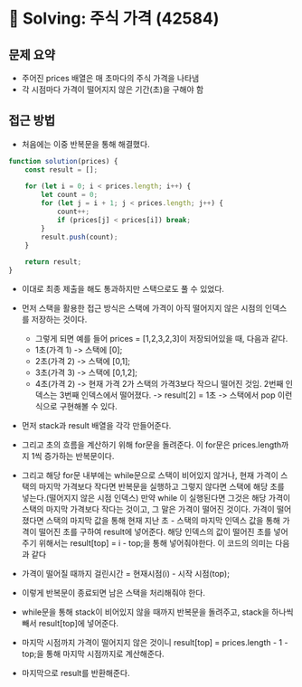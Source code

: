 # 📝 Solving: 주식 가격 (42584)

## 문제 요약
- 주어진 prices 배열은 매 초마다의 주식 가격을 나타냄
- 각 시점마다 가격이 떨어지지 않은 기간(초)을 구해야 함


## 접근 방법
- 처음에는 이중 반복문을 통해 해결했다.
```js
function solution(prices) {
    const result = [];
    
    for (let i = 0; i < prices.length; i++) {
        let count = 0;
        for (let j = i + 1; j < prices.length; j++) {
            count++;
            if (prices[j] < prices[i]) break;
        }
        result.push(count);
    }
    
    return result;
}
```
- 이대로 최종 제출을 해도 통과하지만 스택으로도 풀 수 있었다.

- 먼저 스택을 활용한 접근 방식은 스택에 가격이 아직 떨어지지 않은 시점의 인덱스를 저장하는 것이다.
    - 그렇게 되면 예를 들어 prices = [1,2,3,2,3]이 저장되어있을 때, 다음과 같다.
    - 1초(가격 1) -> 스택에 [0];
    - 2초(가격 2) -> 스택에 [0,1];
    - 3초(가격 3) -> 스택에 [0,1,2];
    - 4초(가격 2) -> 현재 가격 2가 스택의 가격3보다 작으니 떨어진 것임. 2번째 인덱스는 3번째 인덱스에서 떨어졌다. -> result[2] = 1초 -> 스택에서 pop
    이런식으로 구현해볼 수 있다.

- 먼저 stack과 result 배열을 각각 만들어준다.
- 그리고 초의 흐름을 계산하기 위해 for문을 돌려준다. 이 for문은 prices.length까지 1씩 증가하는 반복문이다.
- 그리고 해당 for문 내부에는 while문으로 스택이 비어있지 않거나, 현재 가격이 스택의 마지막 가격보다 작다면 반복문을 실행하고 그렇지 않다면 스택에 해당 초를 넣는다.(떨어지지 않은 시점 인덱스) 만약 while 이 실행된다면 그것은 해당 가격이 스택의 마지막 가격보다 작다는 것이고, 그 말은 가격이 떨어진 것이다. 가격이 떨어졌다면 스택의 마지막 값을 통해 현재 지난 초 - 스택의 마지막 인덱스 값을 통해 가격이 떨어진 초를 구하여 result에 넣어준다. 해당 인덱스의 값이 떨어진 초를 넣어주기 위해서는 result[top] = i - top;을 통해 넣어줘야한다. 이 코드의 의미는 다음과 같다
- 가격이 떨어질 때까지 걸린시간 = 현재시점(i) - 시작 시점(top);

- 이렇게 반복문이 종료되면 남은 스택을 처리해줘야 한다.
- while문을 통해 stack이 비어있지 않을 때까지 반복문을 돌려주고, stack을 하나씩 빼서 result[top]에 넣어준다.
- 마지막 시점까지 가격이 떨어지지 않은 것이니 result[top] = prices.length - 1 - top;을 통해 마지막 시점까지로 계산해준다.

- 마지막으로 result를 반환해준다.